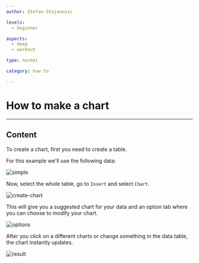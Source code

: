 ```yaml
---
author: Stefan-Stojanovic

levels:
  - beginner

aspects:
  - deep
  - workout

type: normal

category: how to

---
```


# How to make a chart

---
## Content

To create a chart, first you need to create a table.

For this example we'll use the following data:

![simple](https://img.enkipro.com/8f80a2f2b6efaab06bbd5effc0407aff.png)

Now, select the whole table, go to `Insert` and select `Chart`.

![create-chart](https://img.enkipro.com/579a3b86e540f8449faa977b09ae0ea7.png)

This will give you a suggested chart for your data and an option tab where you can choose to modify your chart.

![options](https://img.enkipro.com/67b72c0e3a80125f28a1d0687875462f.png)

After you click on a different charts or change something in the data table, the chart instantly updates.

![result](https://img.enkipro.com/893dc0bce89b018fa83073b610eb90a7.png)
